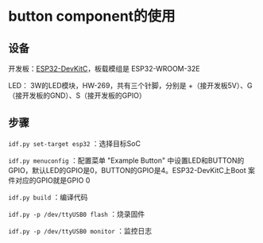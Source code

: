 # button component的使用

## 设备

开发板：[ESP32-DevKitC](https://docs.espressif.com/projects/esp-dev-kits/zh_CN/latest/esp32/esp32-devkitc/user_guide.html)，板载模组是 ESP32-WROOM-32E

LED： 3W的LED模块，HW-269，共有三个针脚，分别是 +（接开发板5V）、G（接开发板的GND）、S（接开发板的GPIO） 


## 步骤

`idf.py set-target esp32` ：选择目标SoC

`idf.py menuconfig` ：配置菜单 "Example Button" 中设置LED和BUTTON的GPIO，默认LED的GPIO是0，BUTTON的GPIO是4。ESP32-DevKitC上Boot 案件对应的GPIO就是GPIO 0

`idf.py build` ：编译代码

`idf.py -p /dev/ttyUSB0 flash` ：烧录固件

`idf.py -p /dev/ttyUSB0 monitor` ：监控日志
